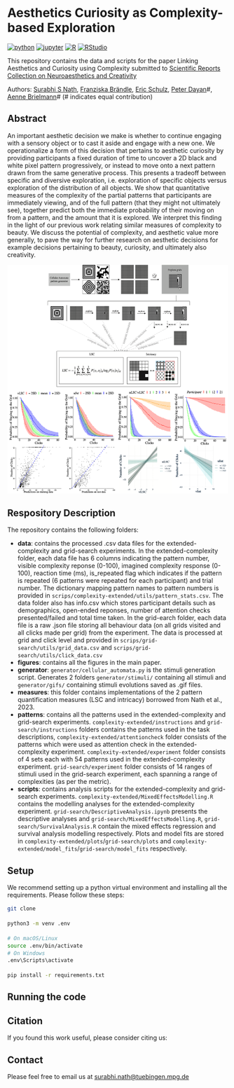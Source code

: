 # Aesthetics Curiosity as Complexity-based Exploration

[![python](https://img.shields.io/badge/Python-3.9-3776AB.svg?style=flat&logo=python&logoColor=white)](https://www.python.org)
[![jupyter](https://img.shields.io/badge/Jupyter-Lab-F37626.svg?style=flat&logo=Jupyter)](https://jupyterlab.readthedocs.io/en/stable)
[![R](https://img.shields.io/badge/-script-276DC3.svg?style=flat&logo=R)](https://cran.r-project.org)
[![RStudio](https://img.shields.io/badge/RStudio-project-75AADB.svg?style=flat&logo=RStudio)](https://www.rstudio.com)

This repository contains the data and scripts for the paper Linking Aesthetics and Curiosity using Complexity submitted to [Scientific Reports Collection on Neuroaesthetics and Creativity](https://www.nature.com/collections/giidgedaec) 

Authors: [Surabhi S Nath](https://surabhisnath.github.io), [Franziska Brändle](https://www.kyb.tuebingen.mpg.de/person/104445/250676), [Eric Schulz](https://www.kyb.tuebingen.mpg.de/person/103915), [Peter Dayan](https://www.mpg.de/12309357/biologische-kybernetik-dayan)#, [Aenne Brielmann](https://www.kyb.tuebingen.mpg.de/person/58620/2549)# (# indicates equal contribution)

## Abstract

An important aesthetic decision we make is whether to continue engaging with a sensory object or to cast it aside and engage with a new one. We operationalize a form of this decision that pertains to aesthetic curiosity by providing participants a fixed duration of time to uncover a 2D black and white pixel pattern progressively, or instead to move onto a next pattern drawn from the same generative process. This presents a tradeoff between specific and diversive exploration, i.e. exploration of specific objects versus exploration of the distribution of all objects. We show that quantitative measures of the
complexity of the partial patterns that participants are immediately
viewing, and  of the full pattern (that they might not ultimately see),
together predict both the immediate probability of their moving on from a pattern, and the amount that it is explored. We interpret this finding in the light of our previous work relating similar measures of complexity to beauty. We discuss the potential of complexity, and aesthetic value more generally, to pave the way for further research on aesthetic decisions for example decisions pertaining to beauty, curiosity, and ultimately also creativity.

![Abstract](figures/Abstract.png)

## Respository Description

The repository contains the following folders:
- **data**: contains the processed .csv data files for the extended-complexity and grid-search experiments. In the extended-complexity folder, each data file has 6 columns indicating the pattern number, visible complexity reponse (0-100), imagined complexity response (0-100), reaction time (ms), is_repeated flag which indicates if the pattern is repeated (6 patterns were repeated for each participant) and trial number. The dictionary mapping pattern names to pattern numbers is provided in `scrips/complexity-extended/utils/pattern_stats.csv`. The data folder also has info.csv which stores participant details such as demographics, open-ended reponses, number of attention checks presented/failed and total time taken. In the grid-earch folder, each data file is a raw .json file storing all behaviour data (on all grids visited and all clicks made per grid) from the experiment. The data is processed at grid and click level and provided in `scrips/grid-search/utils/grid_data.csv` and `scrips/grid-search/utils/click_data.csv`
- **figures**: contains all the figures in the main paper.
- **generator**: `generator/cellular_automata.py` is the stimuli generation script. Generates 2 folders `generator/stimuli/` containing all stimuli and `generator/gifs/` containing stimuli evolutions saved as .gif files.
- **measures**: this folder contains implementations of the 2 pattern quantification measures (LSC and intricacy) borrowed from Nath et al., 2023. 
- **patterns**: contains all the patterns used in the extended-complexity and grid-search experiments. `complexity-extended/instructions` and `grid-search/instructions` folders contains the patterns used in the task descriptions, `complexity-extended/attentioncheck` folder consists of the patterns which were used as attention check in the extended-complexity experiment. `complexity-extended/experiment` folder consists of 4 sets each with 54 patterns used in the extended-complexity experiment. `grid-search/experiment` folder consists of 14 ranges of stimuli used in the grid-search experiment, each spanning a range of complexities (as per the metric).
- **scripts**: contains analysis scripts for the extended-complexity and grid-search experiments. `complexity-extended/MixedEffectsModelling.R` contains the modelling analyses for the extended-complexity experiment. `grid-search/DescriptiveAnalysis.ipynb` presents the descriptive analyses and `grid-search/MixedEffectsModelling.R`, `grid-search/SurvivalAnalysis.R` contain the mixed effects regression and survival analysis modelling respectively. Plots and model fits are stored in `complexity-extended/plots`/`grid-search/plots` and `complexity-extended/model_fits`/`grid-search/model_fits` respectively.

## Setup

We recommend setting up a python virtual environment and installing all the requirements. Please follow these steps:

```bash
git clone 

python3 -m venv .env

# On macOS/Linux
source .env/bin/activate
# On Windows
.env\Scripts\activate

pip install -r requirements.txt
```

## Running the code



## Citation

If you found this work useful, please consider citing us:


## Contact

Please feel free to email us at surabhi.nath@tuebingen.mpg.de
